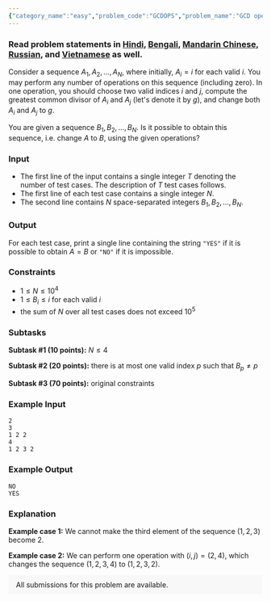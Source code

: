 ```yaml
---
{"category_name":"easy","problem_code":"GCDOPS","problem_name":"GCD operations","problemComponents":{"constraints":"","constraintsState":false,"subtasks":"","subtasksState":false,"inputFormat":"","inputFormatState":false,"outputFormat":"","outputFormatState":false,"sampleTestCases":{"0":{"id":1,"input":"2\r\n3\r\n1 2 2\r\n4\r\n1 2 3 2","output":"NO\r\nYES","explanation":"**Example case 1:** We cannot make the third element of the sequence $(1, 2, 3)$ become $2$.\r\n\r\n**Example case 2:** We can perform one operation with $(i, j) = (2, 4)$, which changes the sequence $(1, 2, 3, 4)$ to $(1, 2, 3, 2)$.","isDeleted":false}}},"video_editorial_url":"https://youtu.be/YlSDSgrEUVk","languages_supported":{"0":"CPP14","1":"C","2":"JAVA","3":"PYTH 3.6","4":"CPP17","5":"PYTH","6":"PYP3","7":"CS2","8":"ADA","9":"PYPY","10":"TEXT","11":"PAS fpc","12":"NODEJS","13":"RUBY","14":"PHP","15":"GO","16":"HASK","17":"TCL","18":"PERL","19":"SCALA","20":"LUA","21":"kotlin","22":"BASH","23":"JS","24":"LISP sbcl","25":"rust","26":"PAS gpc","27":"BF","28":"CLOJ","29":"R","30":"D","31":"CAML","32":"FORT","33":"ASM","34":"swift","35":"FS","36":"WSPC","37":"LISP clisp","38":"SQL","39":"SCM guile","40":"PERL6","41":"ERL","42":"CLPS","43":"ICK","44":"NICE","45":"PRLG","46":"ICON","47":"COB","48":"SCM chicken","49":"PIKE","50":"SCM qobi","51":"ST","52":"SQLQ","53":"NEM"},"max_timelimit":1,"source_sizelimit":50000,"problem_author":"anton_trygub","problem_tester":"","date_added":"12-09-2020","tags":{"0":"anton_trygub","1":"ltime88","2":"math","3":"number","4":"observation","5":"simple"},"problem_difficulty_level":"Simple","best_tag":"Number Theory","editorial_url":"https://discuss.codechef.com/problems/GCDOPS","time":{"view_start_date":1104528600,"submit_start_date":1104528600,"visible_start_date":1104528600,"end_date":1735669800},"is_direct_submittable":false,"problemDiscussURL":"https://discuss.codechef.com/search?q=GCDOPS","is_proctored":false,"visitedContests":{},"layout":"problem"}
---
```

### Read problem statements in [Hindi](https://www.codechef.com/download/translated/LTIME88/hindi/GCDOPS.pdf), [Bengali](https://www.codechef.com/download/translated/LTIME88/bengali/GCDOPS.pdf), [Mandarin Chinese](https://www.codechef.com/download/translated/LTIME88/mandarin/GCDOPS.pdf), [Russian](https://www.codechef.com/download/translated/LTIME88/russian/GCDOPS.pdf), and [Vietnamese](https://www.codechef.com/download/translated/LTIME88/vietnamese/GCDOPS.pdf) as well.

Consider a sequence $A_1, A_2, \ldots, A_N$, where initially, $A_i = i$ for each valid $i$. You may perform any number of operations on this sequence (including zero). In one operation, you should choose two valid indices $i$ and $j$, compute the greatest common divisor of $A_i$ and $A_j$ (let's denote it by $g$), and change both $A_i$ and $A_j$ to $g$.

You are given a sequence $B_1, B_2, \ldots, B_N$. Is it possible to obtain this sequence, i.e. change $A$ to $B$, using the given operations?

### Input
- The first line of the input contains a single integer $T$ denoting the number of test cases. The description of $T$ test cases follows.
- The first line of each test case contains a single integer $N$.
- The second line contains $N$ space-separated integers $B_1, B_2, \ldots, B_N$.

### Output
For each test case, print a single line containing the string `"YES"` if it is possible to obtain $A = B$ or `"NO"` if it is impossible.

### Constraints
- $1 \le N \le 10^4$
- $1 \le B_i \le i$ for each valid $i$
- the sum of $N$ over all test cases does not exceed $10^5$

### Subtasks
**Subtask #1 (10 points):** $N \le 4$

**Subtask #2 (20 points):** there is at most one valid index $p$ such that $B_p \neq p$

**Subtask #3 (70 points):** original constraints

### Example Input
```
2
3
1 2 2
4
1 2 3 2
```

### Example Output
```
NO
YES
```

### Explanation
**Example case 1:** We cannot make the third element of the sequence $(1, 2, 3)$ become $2$.

**Example case 2:** We can perform one operation with $(i, j) = (2, 4)$, which changes the sequence $(1, 2, 3, 4)$ to $(1, 2, 3, 2)$.

<aside style='background: #f8f8f8;padding: 10px 15px;'><div>All submissions for this problem are available.</div></aside>